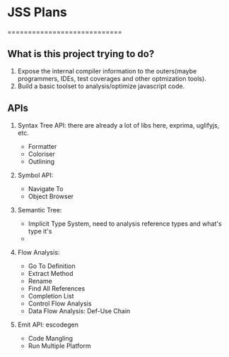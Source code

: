 # JSS Plans
============================


## What is this project trying to do?

1. Expose the internal compiler information to the outers(maybe programmers, IDEs, test coverages and other optmization tools).
2. Build a basic toolset to analysis/optimize javascript code.



## APIs

1. Syntax Tree API: there are already a lot of libs here, exprima, uglifyjs, etc.
   * Formatter
   * Coloriser
   * Outlining
   
2. Symbol API:
   * Navigate To
   * Object Browser
   
3. Semantic Tree:
   * Implicit Type System, need to analysis reference types and what's type it's
   * 
   
4. Flow Analysis:
   * Go To Definition
   * Extract Method
   * Rename
   * Find All References
   * Completion List
   
   - Control Flow Analysis
   - Data Flow Analysis: Def-Use Chain
   
5. Emit API: escodegen
   * Code Mangling
   * Run Multiple Platform

